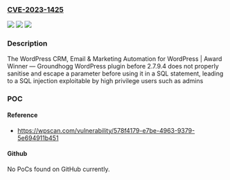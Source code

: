 ### [CVE-2023-1425](https://cve.mitre.org/cgi-bin/cvename.cgi?name=CVE-2023-1425)
![](https://img.shields.io/static/v1?label=Product&message=WordPress%20CRM%2C%20Email%20%26%20Marketing%20Automation%20for%20WordPress%20%7C%20Award%20Winner%20%E2%80%94%20Groundhogg&color=blue)
![](https://img.shields.io/static/v1?label=Version&message=0%3C%202.7.9.4%20&color=brighgreen)
![](https://img.shields.io/static/v1?label=Vulnerability&message=CWE-89%20SQL%20Injection&color=brighgreen)

### Description

The WordPress CRM, Email & Marketing Automation for WordPress | Award Winner — Groundhogg WordPress plugin before 2.7.9.4 does not properly sanitise and escape a parameter before using it in a SQL statement, leading to a SQL injection exploitable by high privilege users such as admins

### POC

#### Reference
- https://wpscan.com/vulnerability/578f4179-e7be-4963-9379-5e694911b451

#### Github
No PoCs found on GitHub currently.

